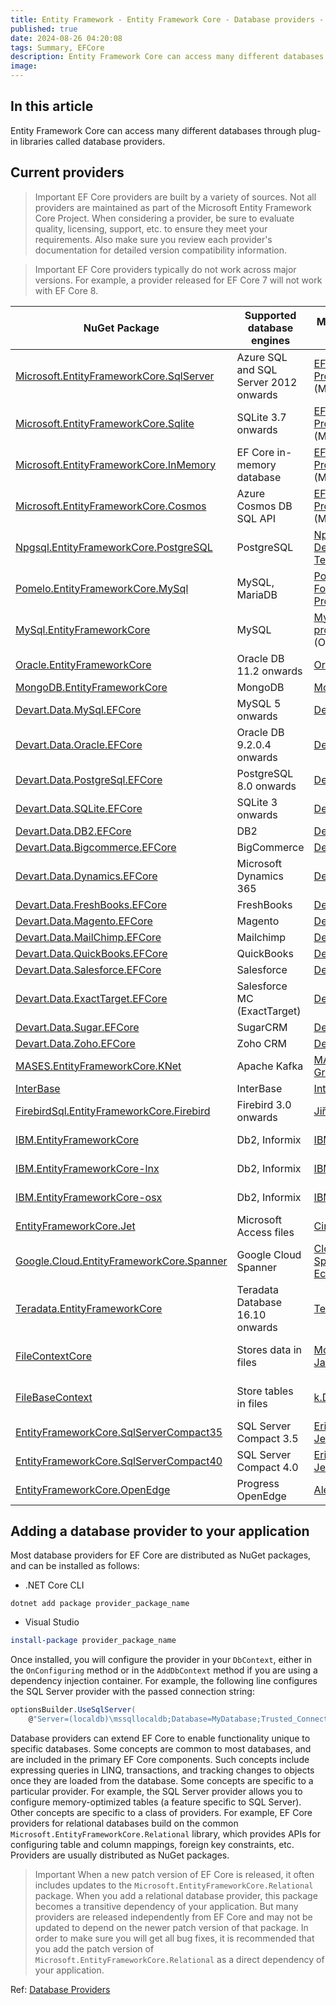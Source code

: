 ```yaml
---
title: Entity Framework - Entity Framework Core - Database providers - Overview
published: true
date: 2024-08-26 04:20:08
tags: Summary, EFCore
description: Entity Framework Core can access many different databases through plug-in libraries called database providers.
image:
---
```


## In this article

Entity Framework Core can access many different databases through plug-in libraries called database providers.

## Current providers

> Important
EF Core providers are built by a variety of sources. Not all providers are maintained as part of the Microsoft Entity Framework Core Project. When considering a provider, be sure to evaluate quality, licensing, support, etc. to ensure they meet your requirements. Also make sure you review each provider's documentation for detailed version compatibility information.

> Important
EF Core providers typically do not work across major versions. For example, a provider released for EF Core 7 will not work with EF Core 8.

<table><thead>
<tr>
<th>NuGet Package</th>
<th>Supported database engines</th>
<th>Maintainer / Vendor</th>
<th>Notes / Requirements</th>
<th>For EF Core</th>
<th>Useful links</th>
</tr>
</thead>
<tbody>
<tr>
<td><a href="https://www.nuget.org/packages/Microsoft.EntityFrameworkCore.SqlServer" data-linktype="external">Microsoft.EntityFrameworkCore.SqlServer</a></td>
<td>Azure SQL and SQL Server 2012 onwards</td>
<td><a href="https://github.com/dotnet/efcore/" data-linktype="external">EF Core Project</a> (Microsoft)</td>
<td></td>
<td>6, 7, 8</td>
<td><a href="sql-server/" data-linktype="relative-path">docs</a></td>
</tr>
<tr>
<td><a href="https://www.nuget.org/packages/Microsoft.EntityFrameworkCore.Sqlite" data-linktype="external">Microsoft.EntityFrameworkCore.Sqlite</a></td>
<td>SQLite 3.7 onwards</td>
<td><a href="https://github.com/dotnet/efcore/" data-linktype="external">EF Core Project</a> (Microsoft)</td>
<td></td>
<td>6, 7, 8</td>
<td><a href="sqlite/" data-linktype="relative-path">docs</a></td>
</tr>
<tr>
<td><a href="https://www.nuget.org/packages/Microsoft.EntityFrameworkCore.InMemory" data-linktype="external">Microsoft.EntityFrameworkCore.InMemory</a></td>
<td>EF Core in-memory database</td>
<td><a href="https://github.com/dotnet/efcore/" data-linktype="external">EF Core Project</a> (Microsoft)</td>
<td><a href="../testing/testing-without-the-database#inmemory-provider" data-linktype="relative-path">Limitations</a></td>
<td>6, 7, 8</td>
<td><a href="in-memory/" data-linktype="relative-path">docs</a></td>
</tr>
<tr>
<td><a href="https://www.nuget.org/packages/Microsoft.EntityFrameworkCore.Cosmos" data-linktype="external">Microsoft.EntityFrameworkCore.Cosmos</a></td>
<td>Azure Cosmos DB SQL API</td>
<td><a href="https://github.com/dotnet/efcore/" data-linktype="external">EF Core Project</a> (Microsoft)</td>
<td></td>
<td>6, 7, 8</td>
<td><a href="cosmos/" data-linktype="relative-path">docs</a></td>
</tr>
<tr>
<td><a href="https://www.nuget.org/packages/Npgsql.EntityFrameworkCore.PostgreSQL" data-linktype="external">Npgsql.EntityFrameworkCore.PostgreSQL</a></td>
<td>PostgreSQL</td>
<td><a href="https://github.com/npgsql" data-linktype="external">Npgsql Development Team</a></td>
<td></td>
<td>6, 7, 8</td>
<td><a href="https://www.npgsql.org/efcore/index.html" data-linktype="external">docs</a></td>
</tr>
<tr>
<td><a href="https://www.nuget.org/packages/Pomelo.EntityFrameworkCore.MySql" data-linktype="external">Pomelo.EntityFrameworkCore.MySql</a></td>
<td>MySQL, MariaDB</td>
<td><a href="https://github.com/PomeloFoundation" data-linktype="external">Pomelo Foundation Project</a></td>
<td></td>
<td>6, 7, 8</td>
<td><a href="https://github.com/PomeloFoundation/Pomelo.EntityFrameworkCore.MySql/blob/master/README.md" data-linktype="external">readme</a></td>
</tr>
<tr>
<td><a href="https://www.nuget.org/packages/MySql.EntityFrameworkCore" data-linktype="external">MySql.EntityFrameworkCore</a></td>
<td>MySQL</td>
<td><a href="https://dev.mysql.com" data-linktype="external">MySQL project</a> (Oracle)</td>
<td></td>
<td>6, 7</td>
<td><a href="https://dev.mysql.com/doc/connector-net/en/connector-net-entityframework-core.html" data-linktype="external">docs</a></td>
</tr>
<tr>
<td><a href="https://www.nuget.org/packages/Oracle.EntityFrameworkCore/" data-linktype="external">Oracle.EntityFrameworkCore</a></td>
<td>Oracle DB 11.2 onwards</td>
<td><a href="https://www.oracle.com/technetwork/topics/dotnet/" data-linktype="external">Oracle</a></td>
<td></td>
<td>6, 7</td>
<td><a href="https://www.oracle.com/technetwork/topics/dotnet/" data-linktype="external">website</a></td>
</tr>
<tr>
<td><a href="https://www.nuget.org/packages/MongoDB.EntityFrameworkCore/" data-linktype="external">MongoDB.EntityFrameworkCore</a></td>
<td>MongoDB</td>
<td><a href="https://www.mongodb.com/" data-linktype="external">MongoDB</a></td>
<td></td>
<td>8</td>
<td><a href="https://www.mongodb.com/docs/entity-framework/current/" data-linktype="external">docs</a></td>
</tr>
<tr>
<td><a href="https://www.nuget.org/packages/Devart.Data.MySql.EFCore/" data-linktype="external">Devart.Data.MySql.EFCore</a></td>
<td>MySQL 5 onwards</td>
<td><a href="https://www.devart.com/dotconnect/mysql/" data-linktype="external">DevArt</a></td>
<td>Paid</td>
<td>6, 7, 8</td>
<td><a href="https://docs.devart.com/dotconnect/mysql/GettingStarted.html" data-linktype="external">docs</a></td>
</tr>
<tr>
<td><a href="https://www.nuget.org/packages/Devart.Data.Oracle.EFCore/" data-linktype="external">Devart.Data.Oracle.EFCore</a></td>
<td>Oracle DB 9.2.0.4 onwards</td>
<td><a href="https://www.devart.com/dotconnect/oracle/" data-linktype="external">DevArt</a></td>
<td>Paid</td>
<td>6, 7, 8</td>
<td><a href="https://docs.devart.com/dotconnect/oracle/GettingStarted.html" data-linktype="external">docs</a></td>
</tr>
<tr>
<td><a href="https://www.nuget.org/packages/Devart.Data.PostgreSql.EFCore/" data-linktype="external">Devart.Data.PostgreSql.EFCore</a></td>
<td>PostgreSQL 8.0 onwards</td>
<td><a href="https://www.devart.com/dotconnect/postgresql/" data-linktype="external">DevArt</a></td>
<td>Paid</td>
<td>6, 7, 8</td>
<td><a href="https://docs.devart.com/dotconnect/postgresql/GettingStarted.html" data-linktype="external">docs</a></td>
</tr>
<tr>
<td><a href="https://www.nuget.org/packages/Devart.Data.SQLite.EFCore/" data-linktype="external">Devart.Data.SQLite.EFCore</a></td>
<td>SQLite 3 onwards</td>
<td><a href="https://www.devart.com/dotconnect/sqlite/" data-linktype="external">DevArt</a></td>
<td>Paid</td>
<td>6, 7, 8</td>
<td><a href="https://docs.devart.com/dotconnect/sqlite/GettingStarted.html" data-linktype="external">docs</a></td>
</tr>
<tr>
<td><a href="https://www.nuget.org/packages/Devart.Data.DB2.EFCore" data-linktype="external">Devart.Data.DB2.EFCore</a></td>
<td>DB2</td>
<td><a href="https://www.devart.com/dotconnect/db2/" data-linktype="external">DevArt</a></td>
<td>Paid</td>
<td>6, 7, 8</td>
<td><a href="https://docs.devart.com/dotconnect/db2/GettingStarted.html" data-linktype="external">docs</a></td>
</tr>
<tr>
<td><a href="https://www.nuget.org/packages/Devart.Data.Bigcommerce.EFCore" data-linktype="external">Devart.Data.Bigcommerce.EFCore</a></td>
<td>BigCommerce</td>
<td><a href="https://www.devart.com/dotconnect/bigcommerce/" data-linktype="external">DevArt</a></td>
<td>Paid</td>
<td>6, 7, 8</td>
<td><a href="https://docs.devart.com/dotconnect/bigcommerce/GettingStarted.html" data-linktype="external">docs</a></td>
</tr>
<tr>
<td><a href="https://www.nuget.org/packages/Devart.Data.Dynamics.EFCore" data-linktype="external">Devart.Data.Dynamics.EFCore</a></td>
<td>Microsoft Dynamics 365</td>
<td><a href="https://www.devart.com/dotconnect/dynamicscrm/" data-linktype="external">DevArt</a></td>
<td>Paid</td>
<td>6, 7, 8</td>
<td><a href="https://docs.devart.com/dotconnect/dynamics/GettingStarted.html" data-linktype="external">docs</a></td>
</tr>
<tr>
<td><a href="https://www.nuget.org/packages/Devart.Data.FreshBooks.EFCore" data-linktype="external">Devart.Data.FreshBooks.EFCore</a></td>
<td>FreshBooks</td>
<td><a href="https://www.devart.com/dotconnect/freshbooks/" data-linktype="external">DevArt</a></td>
<td>Paid</td>
<td>6, 7, 8</td>
<td><a href="https://docs.devart.com/dotconnect/freshbooks/GettingStarted.html" data-linktype="external">docs</a></td>
</tr>
<tr>
<td><a href="https://www.nuget.org/packages/Devart.Data.Magento.EFCore" data-linktype="external">Devart.Data.Magento.EFCore</a></td>
<td>Magento</td>
<td><a href="https://www.devart.com/dotconnect/magento/" data-linktype="external">DevArt</a></td>
<td>Paid</td>
<td>6, 7, 8</td>
<td><a href="https://docs.devart.com/dotconnect/magento/GettingStarted.html" data-linktype="external">docs</a></td>
</tr>
<tr>
<td><a href="https://www.nuget.org/packages/Devart.Data.MailChimp.EFCore" data-linktype="external">Devart.Data.MailChimp.EFCore</a></td>
<td>Mailchimp</td>
<td><a href="https://www.devart.com/dotconnect/mailchimp/" data-linktype="external">DevArt</a></td>
<td>Paid</td>
<td>6, 7, 8</td>
<td><a href="https://docs.devart.com/dotconnect/mailchimp/GettingStarted.html" data-linktype="external">docs</a></td>
</tr>
<tr>
<td><a href="https://www.nuget.org/packages/Devart.Data.QuickBooks.EFCore" data-linktype="external">Devart.Data.QuickBooks.EFCore</a></td>
<td>QuickBooks</td>
<td><a href="https://www.devart.com/dotconnect/quickbooks/" data-linktype="external">DevArt</a></td>
<td>Paid</td>
<td>6, 7, 8</td>
<td><a href="https://docs.devart.com/dotconnect/quickbooks/GettingStarted.html" data-linktype="external">docs</a></td>
</tr>
<tr>
<td><a href="https://www.nuget.org/packages/Devart.Data.Salesforce.EFCore" data-linktype="external">Devart.Data.Salesforce.EFCore</a></td>
<td>Salesforce</td>
<td><a href="https://www.devart.com/dotconnect/salesforce/" data-linktype="external">DevArt</a></td>
<td>Paid</td>
<td>6, 7, 8</td>
<td><a href="https://docs.devart.com/dotconnect/salesforce/GettingStarted.html" data-linktype="external">docs</a></td>
</tr>
<tr>
<td><a href="https://www.nuget.org/packages/Devart.Data.ExactTarget.EFCore" data-linktype="external">Devart.Data.ExactTarget.EFCore</a></td>
<td>Salesforce MC (ExactTarget)</td>
<td><a href="https://www.devart.com/dotconnect/exacttarget/" data-linktype="external">DevArt</a></td>
<td>Paid</td>
<td>6, 7, 8</td>
<td><a href="https://docs.devart.com/dotconnect/salesforcemc/GettingStarted.html" data-linktype="external">docs</a></td>
</tr>
<tr>
<td><a href="https://www.nuget.org/packages/Devart.Data.Sugar.EFCore" data-linktype="external">Devart.Data.Sugar.EFCore</a></td>
<td>SugarCRM</td>
<td><a href="https://www.devart.com/dotconnect/sugarcrm/" data-linktype="external">DevArt</a></td>
<td>Paid</td>
<td>6, 7, 8</td>
<td><a href="https://docs.devart.com/dotconnect/sugarcrm/GettingStarted.html" data-linktype="external">docs</a></td>
</tr>
<tr>
<td><a href="https://www.nuget.org/packages/Devart.Data.Zoho.EFCore" data-linktype="external">Devart.Data.Zoho.EFCore</a></td>
<td>Zoho CRM</td>
<td><a href="https://www.devart.com/dotconnect/zohocrm/" data-linktype="external">DevArt</a></td>
<td>Paid</td>
<td>6, 7, 8</td>
<td><a href="https://docs.devart.com/dotconnect/zohocrm/GettingStarted.html" data-linktype="external">docs</a></td>
</tr>
<tr>
<td><a href="https://www.nuget.org/packages/MASES.EntityFrameworkCore.KNet/" data-linktype="external">MASES.EntityFrameworkCore.KNet</a></td>
<td>Apache Kafka</td>
<td><a href="https://masesgroup.com" data-linktype="external">MASES Group</a></td>
<td>Trial, Subscription</td>
<td>6, 7, 8</td>
<td><a href="https://kefcore.masesgroup.com/" data-linktype="external">docs</a></td>
</tr>
<tr>
<td><a href="https://www.nuget.org/packages/InterBaseSql.EntityFrameworkCore.InterBase/" data-linktype="external">InterBase</a></td>
<td>InterBase</td>
<td><a href="https://interbase.com/" data-linktype="external">InterBase</a></td>
<td></td>
<td>6</td>
<td><a href="https://docwiki.embarcadero.com/InterBase/2020/en/Entity_Framework" data-linktype="external">docs</a></td>
</tr>
<tr>
<td><a href="https://www.nuget.org/packages/FirebirdSql.EntityFrameworkCore.Firebird/" data-linktype="external">FirebirdSql.EntityFrameworkCore.Firebird</a></td>
<td>Firebird 3.0 onwards</td>
<td><a href="https://github.com/cincuranet" data-linktype="external">Jiří Činčura</a></td>
<td></td>
<td>8</td>
<td><a href="https://github.com/FirebirdSQL/NETProvider/blob/master/docs/entity-framework-core.md" data-linktype="external">docs</a></td>
</tr>
<tr>
<td><a href="https://www.nuget.org/packages/IBM.EntityFrameworkCore" data-linktype="external">IBM.EntityFrameworkCore</a></td>
<td>Db2, Informix</td>
<td><a href="https://ibm.com" data-linktype="external">IBM</a></td>
<td>Paid, Windows</td>
<td>6</td>
<td><a href="https://community.ibm.com/community/user/hybriddatamanagement/blogs/michelle-betbadal1/2020/04/29/getting-started-with-ibm-net-provider-for-net-core" data-linktype="external">getting started</a></td>
</tr>
<tr>
<td><a href="https://www.nuget.org/packages/IBM.EntityFrameworkCore-lnx" data-linktype="external">IBM.EntityFrameworkCore-lnx</a></td>
<td>Db2, Informix</td>
<td><a href="https://ibm.com" data-linktype="external">IBM</a></td>
<td>Paid, Linux</td>
<td>6</td>
<td><a href="https://community.ibm.com/community/user/hybriddatamanagement/blogs/michelle-betbadal1/2020/04/29/getting-started-with-ibm-net-provider-for-net-core" data-linktype="external">getting started</a></td>
</tr>
<tr>
<td><a href="https://www.nuget.org/packages/IBM.EntityFrameworkCore-osx" data-linktype="external">IBM.EntityFrameworkCore-osx</a></td>
<td>Db2, Informix</td>
<td><a href="https://ibm.com" data-linktype="external">IBM</a></td>
<td>Paid, macOS</td>
<td>6</td>
<td><a href="https://community.ibm.com/community/user/hybriddatamanagement/blogs/michelle-betbadal1/2020/04/29/getting-started-with-ibm-net-provider-for-net-core" data-linktype="external">getting started</a></td>
</tr>
<tr>
<td><a href="https://www.nuget.org/packages/EntityFrameworkCore.Jet/" data-linktype="external">EntityFrameworkCore.Jet</a></td>
<td>Microsoft Access files</td>
<td><a href="https://github.com/CirrusRedOrg" data-linktype="external">CirrusRedOrg</a></td>
<td>Windows</td>
<td>6, 7, 8 (Preview)</td>
<td><a href="https://github.com/CirrusRedOrg/EntityFrameworkCore.Jet/blob/master/docs/README.md" data-linktype="external">readme</a></td>
</tr>
<tr>
<td><a href="https://www.nuget.org/packages/Google.Cloud.EntityFrameworkCore.Spanner" data-linktype="external">Google.Cloud.EntityFrameworkCore.Spanner</a></td>
<td>Google Cloud Spanner</td>
<td><a href="https://github.com/cloudspannerecosystem" data-linktype="external">Cloud Spanner Ecosystem</a></td>
<td>Currently in preview</td>
<td>6</td>
<td><a href="https://medium.com/google-cloud/google-cloud-spanner-with-entity-framework-core-2ddd16d2b252" data-linktype="external">tutorial</a></td>
</tr>
<tr>
<td><a href="https://www.nuget.org/packages/Teradata.EntityFrameworkCore/" data-linktype="external">Teradata.EntityFrameworkCore</a></td>
<td>Teradata Database 16.10 onwards</td>
<td><a href="https://downloads.teradata.com/download/connectivity/net-data-provider-for-teradata" data-linktype="external">Teradata</a></td>
<td></td>
<td>3</td>
<td><a href="https://www.nuget.org/packages/Teradata.EntityFrameworkCore/" data-linktype="external">website</a></td>
</tr>
<tr>
<td><a href="https://www.nuget.org/packages/FileContextCore/" data-linktype="external">FileContextCore</a></td>
<td>Stores data in files</td>
<td><a href="https://github.com/morrisjdev" data-linktype="external">Morris Janatzek</a></td>
<td>For development purposes</td>
<td>3</td>
<td><a href="https://github.com/morrisjdev/FileContextCore/blob/master/README.md" data-linktype="external">readme</a></td>
</tr>
<tr>
<td><a href="https://www.nuget.org/packages/FileBaseContext/" data-linktype="external">FileBaseContext</a></td>
<td>Store tables in files</td>
<td><a href="https://github.com/dualbios" data-linktype="external">k.D.g</a></td>
<td>For development purposes</td>
<td>7, 8</td>
<td><a href="https://github.com/dualbios/FileBaseContext/blob/main/README.md" data-linktype="external">readme</a></td>
</tr>
<tr>
<td><a href="https://www.nuget.org/packages/EntityFrameworkCore.SqlServerCompact35" data-linktype="external">EntityFrameworkCore.SqlServerCompact35</a></td>
<td>SQL Server Compact 3.5</td>
<td><a href="https://github.com/ErikEJ/" data-linktype="external">Erik Ejlskov Jensen</a></td>
<td>.NET Framework</td>
<td>2</td>
<td><a href="https://github.com/ErikEJ/EntityFramework.SqlServerCompact/wiki/Using-EF-Core-with-SQL-Server-Compact-in-Traditional-.NET-Applications" data-linktype="external">wiki</a></td>
</tr>
<tr>
<td><a href="https://www.nuget.org/packages/EntityFrameworkCore.SqlServerCompact40" data-linktype="external">EntityFrameworkCore.SqlServerCompact40</a></td>
<td>SQL Server Compact 4.0</td>
<td><a href="https://github.com/ErikEJ/" data-linktype="external">Erik Ejlskov Jensen</a></td>
<td>.NET Framework</td>
<td>2</td>
<td><a href="https://github.com/ErikEJ/EntityFramework.SqlServerCompact/wiki/Using-EF-Core-with-SQL-Server-Compact-in-Traditional-.NET-Applications" data-linktype="external">wiki</a></td>
</tr>
<tr>
<td><a href="https://www.nuget.org/packages/EntityFrameworkCore.OpenEdge/" data-linktype="external">EntityFrameworkCore.OpenEdge</a></td>
<td>Progress OpenEdge</td>
<td><a href="https://github.com/alexwiese" data-linktype="external">Alex Wiese</a></td>
<td></td>
<td>2</td>
<td><a href="https://github.com/alexwiese/EntityFrameworkCore.OpenEdge/blob/master/README.md" data-linktype="external">readme</a></td>
</tr>
</tbody></table>

## Adding a database provider to your application

Most database providers for EF Core are distributed as NuGet packages, and can be installed as follows:

 - .NET Core CLI


```dotnetcli
dotnet add package provider_package_name
```

 - Visual Studio
```powershell
install-package provider_package_name
```

Once installed, you will configure the provider in your ```DbContext```, either in the ```OnConfiguring``` method or in the ```AddDbContext``` method if you are using a dependency injection container.
For example, the following line configures the SQL Server provider with the passed connection string:

```csharp
optionsBuilder.UseSqlServer(
    @"Server=(localdb)\mssqllocaldb;Database=MyDatabase;Trusted_Connection=True;");
```

Database providers can extend EF Core to enable functionality unique to specific databases. Some concepts are common to most databases, and are included in the primary EF Core components. Such concepts include expressing queries in LINQ, transactions, and tracking changes to objects once they are loaded from the database.
Some concepts are specific to a particular provider. For example, the SQL Server provider allows you to configure memory-optimized tables (a feature specific to SQL Server). Other concepts are specific to a class of providers.
For example, EF Core providers for relational databases build on the common ```Microsoft.EntityFrameworkCore.Relational``` library, which provides APIs for configuring table and column mappings, foreign key constraints, etc. Providers are usually distributed as NuGet packages.

> Important
When a new patch version of EF Core is released, it often includes updates to the ```Microsoft.EntityFrameworkCore.Relational``` package.
When you add a relational database provider, this package becomes a transitive dependency of your application.
But many providers are released independently from EF Core and may not be updated to depend on the newer patch version of that package.
In order to make sure you will get all bug fixes, it is recommended that you add the patch version of ```Microsoft.EntityFrameworkCore.Relational``` as a direct dependency of your application.

Ref: [Database Providers](https://learn.microsoft.com/en-us/ef/core/providers/)